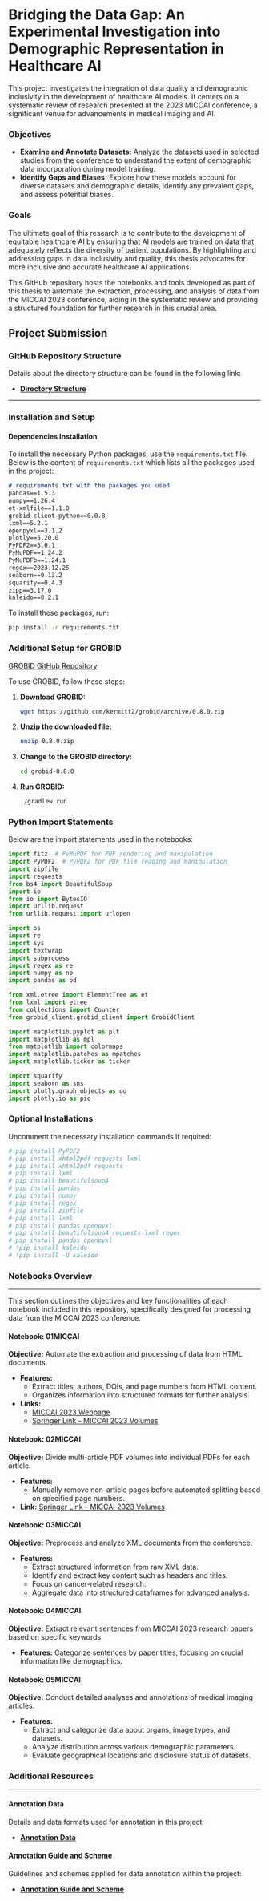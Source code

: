 # **Bridging the Data Gap: An Experimental Investigation into Demographic Representation in Healthcare AI**
This project investigates the integration of data quality and demographic inclusivity in the development of healthcare AI models. It centers on a systematic review of research presented at the 2023 MICCAI conference, a significant venue for advancements in medical imaging and AI.

### Objectives
- **Examine and Annotate Datasets:** Analyze the datasets used in selected studies from the conference to understand the extent of demographic data incorporation during model training.
- **Identify Gaps and Biases:** Explore how these models account for diverse datasets and demographic details, identify any prevalent gaps, and assess potential biases.

### Goals
The ultimate goal of this research is to contribute to the development of equitable healthcare AI by ensuring that AI models are trained on data that adequately reflects the diversity of patient populations. By highlighting and addressing gaps in data inclusivity and quality, this thesis advocates for more inclusive and accurate healthcare AI applications.

This GitHub repository hosts the notebooks and tools developed as part of this thesis to automate the extraction, processing, and analysis of data from the MICCAI 2023 conference, aiding in the systematic review and providing a structured foundation for further research in this crucial area.

## Project Submission
### GitHub Repository Structure
Details about the directory structure can be found in the following link:
- **[Directory Structure](directory_structure.txt)**

***

### Installation and Setup
#### Dependencies Installation
To install the necessary Python packages, use the `requirements.txt` file. Below is the content of `requirements.txt` which lists all the packages used in the project:

```markdown
# requirements.txt with the packages you used
pandas==1.5.3
numpy==1.26.4
et-xmlfile==1.1.0
grobid-client-python==0.0.8
lxml==5.2.1
openpyxl==3.1.2
plotly==5.20.0
PyPDF2==3.0.1
PyMuPDF==1.24.2
PyMuPDFb==1.24.1
regex==2023.12.25
seaborn==0.13.2
squarify==0.4.3
zipp==3.17.0
kaleido==0.2.1
```


To install these packages, run:
```bash
pip install -r requirements.txt
```

### Additional Setup for GROBID
[GROBID GitHub Repository](https://github.com/kermitt2/grobid_client_python)


To use GROBID, follow these steps:

1. **Download GROBID:**
   ```bash
   wget https://github.com/kermitt2/grobid/archive/0.8.0.zip
   ```

2. **Unzip the downloaded file:**
   ```bash
   unzip 0.8.0.zip
   ```

3. **Change to the GROBID directory:**
   ```bash
   cd grobid-0.8.0
   ```

4. **Run GROBID:**
   ```bash
   ./gradlew run
   ```

### Python Import Statements
Below are the import statements used in the notebooks:
```python
import fitz  # PyMuPDF for PDF rendering and manipulation
import PyPDF2  # PyPDF2 for PDF file reading and manipulation
import zipfile
import requests
from bs4 import BeautifulSoup
import io
from io import BytesIO
import urllib.request
from urllib.request import urlopen

import os
import re
import sys
import textwrap
import subprocess
import regex as re
import numpy as np
import pandas as pd

from xml.etree import ElementTree as et
from lxml import etree
from collections import Counter
from grobid_client.grobid_client import GrobidClient

import matplotlib.pyplot as plt
import matplotlib as mpl
from matplotlib import colormaps
import matplotlib.patches as mpatches
import matplotlib.ticker as ticker

import squarify
import seaborn as sns
import plotly.graph_objects as go
import plotly.io as pio

```

### Optional Installations
Uncomment the necessary installation commands if required:
```bash
# pip install PyPDF2
# pip install xhtml2pdf requests lxml 
# pip install xhtml2pdf requests
# pip install lxml
# pip install beautifulsoup4
# pip install pandas
# pip install numpy
# pip install regex
# pip install zipfile
# pip install lxml
# pip install pandas openpyxl
# pip install beautifulsoup4 requests lxml regex
# pip install pandas openpyxl
# !pip install kaleido 
# !pip install -U kaleido
```

### Notebooks Overview
***
This section outlines the objectives and key functionalities of each notebook included in this repository, specifically designed for processing data from the MICCAI 2023 conference.

#### Notebook: 01MICCAI
**Objective:** Automate the extraction and processing of data from HTML documents.
- **Features:** 
  - Extract titles, authors, DOIs, and page numbers from HTML content.
  - Organizes information into structured formats for further analysis.
- **Links:**
  - [MICCAI 2023 Webpage](https://conferences.miccai.org/2023/papers/)
  - [Springer Link - MICCAI 2023 Volumes](https://link.springer.com/book/10.1007/978-3-031-43907-0)

#### Notebook: 02MICCAI
**Objective:** Divide multi-article PDF volumes into individual PDFs for each article.
- **Features:** 
  - Manually remove non-article pages before automated splitting based on specified page numbers.
- **Link:** [Springer Link - MICCAI 2023 Volumes](https://link.springer.com/book/10.1007/978-3-031-43907-0)

#### Notebook: 03MICCAI
**Objective:** Preprocess and analyze XML documents from the conference.
- **Features:** 
  - Extract structured information from raw XML data.
  - Identify and extract key content such as headers and titles.
  - Focus on cancer-related research.
  - Aggregate data into structured dataframes for advanced analysis.

#### Notebook: 04MICCAI
**Objective:** Extract relevant sentences from MICCAI 2023 research papers based on specific keywords.
- **Features:** Categorize sentences by paper titles, focusing on crucial information like demographics.

#### Notebook: 05MICCAI
**Objective:** Conduct detailed analyses and annotations of medical imaging articles.
- **Features:** 
  - Extract and categorize data about organs, image types, and datasets.
  - Analyze distribution across various demographic parameters.
  - Evaluate geographical locations and disclosure status of datasets.

### Additional Resources
***
#### Annotation Data
Details and data formats used for annotation in this project:
- **[Annotation Data](project_submission/00_project/annotation_data)**

#### Annotation Guide and Scheme
Guidelines and schemes applied for data annotation within the project:
- **[Annotation Guide and Scheme](<project_submission/00_project/annotation_guide_and _scheme>)**







